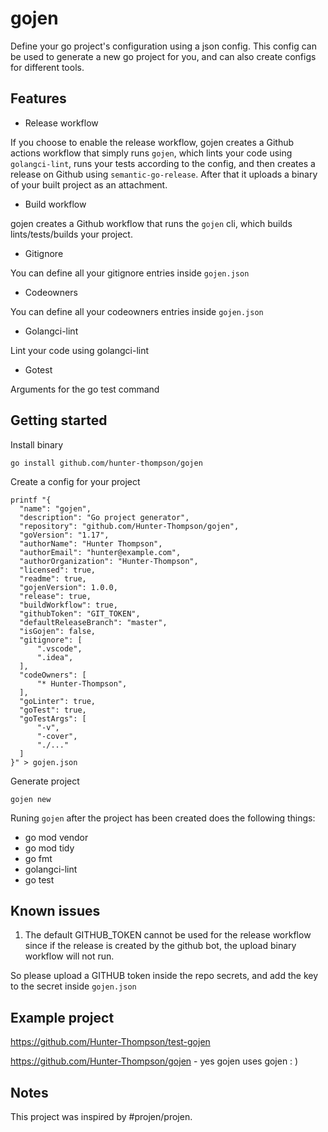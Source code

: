 # gojen

Define your go project's configuration using a json config. This config can be used to generate a new go project for you, and can also create configs for different tools.

## Features

- Release workflow

If you choose to enable the release workflow, gojen creates a Github actions workflow that simply runs `gojen`, which lints your code using `golangci-lint`, runs your tests according to the config, and then creates a release on Github using `semantic-go-release`. After that it uploads a binary of your built project as an attachment.

- Build workflow

gojen creates a Github workflow that runs the `gojen` cli, which builds lints/tests/builds your project.

- Gitignore

You can define all your gitignore entries inside `gojen.json`

- Codeowners 

You can define all your codeowners entries inside `gojen.json`

- Golangci-lint

Lint your code using golangci-lint

- Gotest 

Arguments for the go test command

## Getting started

Install binary

```
go install github.com/hunter-thompson/gojen
```

Create a config for your project

```
printf "{
  "name": "gojen",
  "description": "Go project generator",
  "repository": "github.com/Hunter-Thompson/gojen",
  "goVersion": "1.17",
  "authorName": "Hunter Thompson",
  "authorEmail": "hunter@example.com",
  "authorOrganization": "Hunter-Thompson",
  "licensed": true,
  "readme": true,
  "gojenVersion": 1.0.0,
  "release": true,
  "buildWorkflow": true,
  "githubToken": "GIT_TOKEN",
  "defaultReleaseBranch": "master",
  "isGojen": false,
  "gitignore": [
	  ".vscode",
	  ".idea",
  ],
  "codeOwners": [
	  "* Hunter-Thompson",
  ],
  "goLinter": true,
  "goTest": true,
  "goTestArgs": [
	  "-v",
	  "-cover",
	  "./..."
  ]
}" > gojen.json
```

Generate project

```
gojen new
```

Runing `gojen` after the project has been created does the following things:

- go mod vendor
- go mod tidy
- go fmt
- golangci-lint
- go test

## Known issues

1. The default GITHUB_TOKEN cannot be used for the release workflow since if the release is created by the github bot, the upload binary workflow will not run.

So please upload a GITHUB token inside the repo secrets, and add the key to the secret inside `gojen.json`

## Example project

https://github.com/Hunter-Thompson/test-gojen

https://github.com/Hunter-Thompson/gojen - yes gojen uses gojen : )

## Notes

This project was inspired by #projen/projen.



